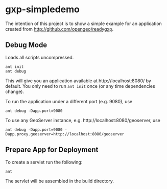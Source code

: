 # gxp-simpledemo

The intention of this project is to show a simple example for an application created
from http://github.com/opengeo/readygxp.

## Debug Mode

Loads all scripts uncompressed.

    ant init
    ant debug

This will give you an application available at http://localhost:8080/ by
default.  You only need to run `ant init` once (or any time dependencies
change).

To run the application under a different port (e.g. 9080), use

    ant debug -Dapp.port=9080

To use any GeoServer instance, e.g. http://localhost:8080/geoserver, use

    ant debug -Dapp.port=9080 -Dapp.proxy.geoserver=http://localhost:8080/geoserver

## Prepare App for Deployment

To create a servlet run the following:

    ant

The servlet will be assembled in the build directory.
